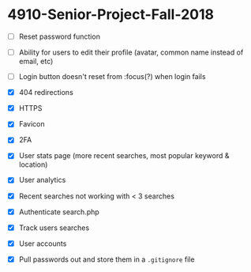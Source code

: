 # 4910-Senior-Project-Fall-2018


- [ ] Reset password function

- [ ] Ability for users to edit their profile (avatar, common name instead of email, etc)

- [ ] Login button doesn't reset from :focus(?) when login fails

- [x] 404 redirections

- [x] HTTPS

- [x] Favicon

- [x] 2FA

- [x] User stats page (more recent searches, most popular keyword & location)

- [x] User analytics

- [x] Recent searches not working with < 3 searches

- [x] Authenticate search.php

- [x] Track users searches

- [x] User accounts

- [x] Pull passwords out and store them in a `.gitignore` file
